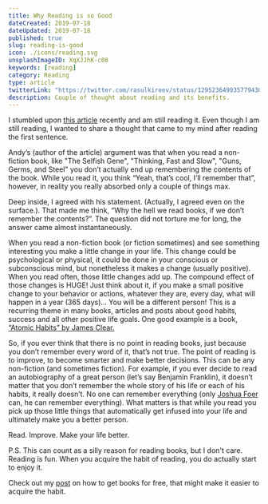 ```yaml
---
title: Why Reading is so Good
dateCreated: 2019-07-18
dateUpdated: 2019-07-18
published: true
slug: reading-is-good
icon: ./icons/reading.svg
unsplashImageID: XqXJJhK-c08
keywords: [reading]
category: Reading
type: article
twitterLink: "https://twitter.com/rasulkireev/status/1295236499357794305"
description: Couple of thought about reading and its benefits.
---
```


I stumbled upon [this article](https://andymatuschak.org/books/) recently and am still reading it. Even though I am still reading, I wanted to share a thought that came to my mind after reading the first sentence.

Andy’s (author of the article) argument was that when you read a non-fiction book, like "The Selfish Gene", "Thinking, Fast and Slow", "Guns, Germs, and Steel" you don’t actually end up remembering the contents of the book. While you read it, you think “Yeah, that’s cool, I’ll remember that”, however, in reality you really absorbed only a couple of things max.

Deep inside, I agreed with his statement. (Actually, I agreed even on the surface.). That made me think, “Why the hell we read books, if we don’t remember the contents?”. The question did not torture me for long, the answer came almost instantaneously.

When you read a non-fiction book (or fiction sometimes) and see something interesting you make a little change in your life. This change could be psychological or physical, it could be done in your conscious or subconscious mind, but nonetheless it makes a change (usually positive). When you read often, those little changes add up. The compound effect of those changes is HUGE! Just think about it, if you make a small positive change to your behavior or actions, whatever they are, every day, what will happen in a year (365 days)... You will be a different person!
This is a recurring theme in many books, articles and posts about good habits, success and all other positive life goals. One good example is a book, [“Atomic Habits” by James Clear.](https://amzn.to/2Z1DWHO)

So, if you ever think that there is no point in reading books, just because you don’t remember every word of it, that’s not true. The point of reading is to improve, to become smarter and make better decisions. This can be any non-fiction (and sometimes fiction). For example, if you ever decide to read an autobiography of a great person (let’s say Benjamin Franklin), it doesn’t matter that you don’t remember the whole story of his life or each of his habits, it really doesn’t. No one can remember everything (only [Joshua Foer](https://joshuafoer.com/) can, he can remember everything). What matters is that while you read you pick up those little things that automatically get infused into your life and ultimately make you a better person.

Read. Improve. Make your life better.

P.S. This can count as a silly reason for reading books, but I don't care. Reading is fun. When you acquire the habit of reading, you do actually start to enjoy it.

Check out my [post](https://www.rasulkireev.com/how-to-read-books-for-free) on how to get books for free, that might make it easier to acquire the habit.
